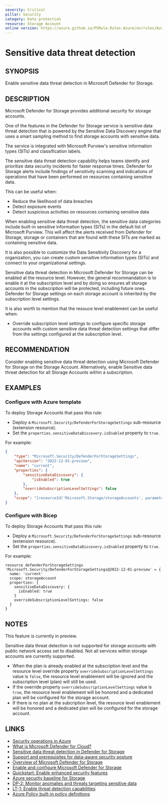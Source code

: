 ```yaml
---
severity: Critical
pillar: Security
category: Data protection
resource: Storage Account
online version: https://azure.github.io/PSRule.Rules.Azure/en/rules/Azure.Storage.DefenderCloud.SensitiveData/
---
```


# Sensitive data threat detection

## SYNOPSIS

Enable sensitive data threat detection in Microsoft Defender for Storage.

## DESCRIPTION

Microsoft Defender for Storage provides additional security for storage accounts.

One of the features in the Defender for Storage service is sensitive data threat detection that is powered by the Sensitive Data Discovery engine that uses a smart sampling method to find storage accounts with sensitive data.

The service is integrated with Microsoft Purview's sensitive information types (SITs) and classification labels.

The sensitive data threat detection capability helps teams identify and prioritize data security incidents for faster response times. Defender for Storage alerts include findings of sensitivity scanning and indications of operations that have been performed on resources containing sensitive data.

This can be useful when:

- Reduce the likelihood of data breaches
- Detect exposure events
- Detect suspicious activities on resources containing sensitive data 

When enabling sensitive data threat detection, the sensitive data categories include built-in sensitive information types (SITs) in the default list of Microsoft Purview. This will affect the alerts received from Defender for Storage, storage or containers that are found with these SITs are marked as containing sensitive data.

It is also possible to customize the Data Sensitivity Discovery for a organization, you can create custom sensitive information types (SITs) and connect to your organizational settings.

Sensitive data threat detection in Microsoft Defender for Storage can be enabled at the resource level. However, the general recommandation is to enable it at the subscription level and by doing so ensures all storage accounts in the subscription will be protected, including future ones. Defender for Storage settings on each storage account is inherited by the subscription level settings.

It is also worth to mention that the resouce level enablement can be useful when:

- Override subscription level settings to configure specific storage accounts with custom sensitive data threat detection settings that differ from the settings configured at the subscription level.

## RECOMMENDATION

Consider enabling sensitive data threat detection using Microsoft Defender for Storage on the Storage Account.
Alternatively, enable Sensitive data threat detection for all Storage Accounts within a subscription.

## EXAMPLES

### Configure with Azure template

To deploy Storage Accounts that pass this rule:

- Deploy a `Microsoft.Security/DefenderForStorageSettings` sub-resource (extension resource).
- Set the `properties.sensitiveDataDiscovery.isEnabled` property to `true`.

For example:

```json
{
    "type": "Microsoft.Security/DefenderForStorageSettings",
    "apiVersion": "2022-12-01-preview",
    "name": "current",
    "properties": {
        "sensitiveDataDiscovery": {
            "isEnabled": true
        },
        "overrideSubscriptionLevelSettings": false
    },
    "scope": "[resourceId('Microsoft.Storage/storageAccounts', parameters('StorageAccountName'))]"
}
```

### Configure with Bicep

To deploy Storage Accounts that pass this rule:

- Deploy a `Microsoft.Security/DefenderForStorageSettings` sub-resource (extension resource).
- Set the `properties.sensitiveDataDiscovery.isEnabled` property to `true`.

For example:

```bicep
resource defenderForStorageSettings 'Microsoft.Security/DefenderForStorageSettings@2022-12-01-preview' = {
  name: 'current'
  scope: storageAccount
  properties: {
    sensitiveDataDiscovery: {
      isEnabled: true
    }
    overrideSubscriptionLevelSettings: false
  }
}
```

## NOTES

This feature is currently in preview.

Sensitive data threat detection is not supported for storage accounts with public network access set to disabled. Not all services within storage accounts are currently supported.

- When the plan is already enabled at the subscription level and the resource level override property `overrideSubscriptionLevelSettings` value is `false`, the resource level enablement will be ignored and the subscription level (plan) will still be used.
- If the override property `overrideSubscriptionLevelSettings` value is `true`, the resource level enablement will be honored and a dedicated plan will be configured for the storage account.
- If there is no plan at the subcription level, the resource level enablement will be honored and a dedicated plan will be configured for the storage account.

## LINKS

- [Security operations in Azure](https://learn.microsoft.com/azure/architecture/framework/security/monitor-security-operations)
- [What is Microsoft Defender for Cloud?](https://learn.microsoft.com/azure/defender-for-cloud/defender-for-cloud-introduction)
- [Sensitive data threat detection in Defender for Storage](https://learn.microsoft.com/azure/defender-for-cloud/defender-for-storage-data-sensitivity)
- [Support and prerequisites for data-aware security posture](https://learn.microsoft.com/azure/defender-for-cloud/concept-data-security-posture-prepare)
- [Overview of Microsoft Defender for Storage](https://learn.microsoft.com/azure/defender-for-cloud/defender-for-storage-introduction)
- [Enable and configure Microsoft Defender for Storage](https://learn.microsoft.com/azure/storage/common/azure-defender-storage-configure)
- [Quickstart: Enable enhanced security features](https://learn.microsoft.com/azure/defender-for-cloud/enable-enhanced-security)
- [Azure security baseline for Storage](https://learn.microsoft.com/security/benchmark/azure/baselines/storage-security-baseline)
- [DP-2: Monitor anomalies and threats targeting sensitive data](https://learn.microsoft.com/security/benchmark/azure/baselines/storage-security-baseline#dp-2-monitor-anomalies-and-threats-targeting-sensitive-data)
- [LT-1: Enable threat detection capabilities](https://learn.microsoft.com/security/benchmark/azure/baselines/storage-security-baseline#lt-1-enable-threat-detection-capabilities)
- [Azure Policy built-in policy definitions](https://learn.microsoft.com/azure/governance/policy/samples/built-in-policies#security-center)
